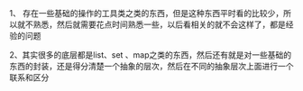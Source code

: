 1、 存在一些基础的操作的工具类之类的东西，但是这种东西平时看的比较少，所以就不熟悉，然后就需要花点时间熟悉一些，以后看相关的就不会这样了，都是经验的问题



2、其实很多的底层都是list、set 、map之类的东西，然后还有就是对一些基础的东西的封装，还是得分清楚一个抽象的层次，然后在不同的抽象层次上面进行一个联系和区分



